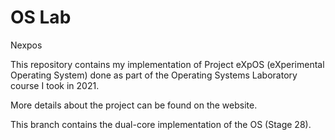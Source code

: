 # OS Lab

Nexpos

This repository contains my implementation of Project eXpOS (eXperimental Operating System) done as part of the Operating Systems Laboratory course I took in 2021.

More details about the project can be found on the website.

This branch contains the dual-core implementation of the OS (Stage 28).
